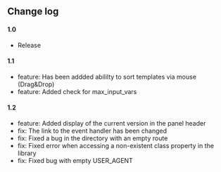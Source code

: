 ## Change log

#### 1.0

* Release

#### 1.1

* feature: Has been addded abililty to sort templates via mouse (Drag&Drop)
* feature: Added check for max_input_vars

#### 1.2

* feature: Added display of the current version in the panel header
* fix: The link to the event handler has been changed
* fix: Fixed a bug in the directory with an empty route
* fix: Fixed error when accessing a non-existent class property in the library
* fix: Fixed bug with empty USER_AGENT

